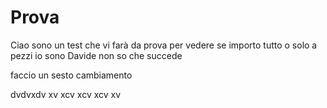 # Prova
Ciao sono un test
che vi farà da prova 
per vedere se importo tutto
o solo a pezzi
io sono Davide non so che succede


faccio un sesto cambiamento

dvdvxdv
xv
xcv
xcv
xcv
xv
